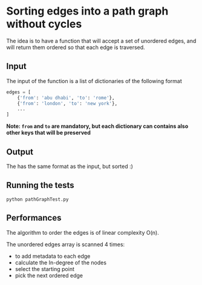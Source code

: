# Sorting edges into a path graph without cycles

The idea is to have a function that will accept a set of unordered edges, and will return them ordered so that each edge is traversed.

## Input

The input of the function is a list of dictionaries of the following format

```python
edges = [
    {'from': 'abu dhabi', 'to': 'rome'},
    {'from': 'london', 'to': 'new york'},
    ...
]
```

**Note: `from` and `to` are mandatory, but each dictionary can contains also other keys that will be preserved**

## Output

The has the same format as the input, but sorted :)

## Running the tests

```
python pathGraphTest.py
```

## Performances

The algorithm to order the edges is of linear complexity O(n).

The unordered edges array is scanned 4 times:

- to add metadata to each edge
- calculate the In-degree of the nodes
- select the starting point
- pick the next ordered edge
